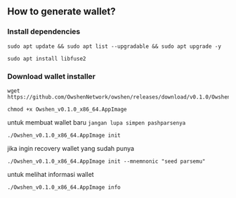 ## How to generate wallet?
### Install dependencies
```
sudo apt update && sudo apt list --upgradable && sudo apt upgrade -y
```
```
sudo apt install libfuse2
```
### Download wallet installer
```
wget https://github.com/OwshenNetwork/owshen/releases/download/v0.1.0/Owshen_v0.1.0_x86_64.AppImage
```
```
chmod +x Owshen_v0.1.0_x86_64.AppImage
```

untuk membuat wallet baru `jangan lupa simpen pashparsenya`
```
./Owshen_v0.1.0_x86_64.AppImage init
```
jika ingin recovery wallet yang sudah punya
```
./Owshen_v0.1.0_x86_64.AppImage init --mnemnonic "seed parsemu"
```

untuk melihat informasi wallet
```
./Owshen_v0.1.0_x86_64.AppImage info
```
